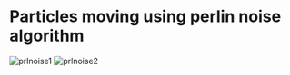 # Particles moving using perlin noise algorithm

![prlnoise1](https://user-images.githubusercontent.com/42772160/177004951-3047832a-b7fd-4f8e-a5b0-a5b1b969ea8c.png)
![prlnoise2](https://user-images.githubusercontent.com/42772160/177004954-aa457c42-a3e6-49fb-9758-5e633a8e104d.png)
